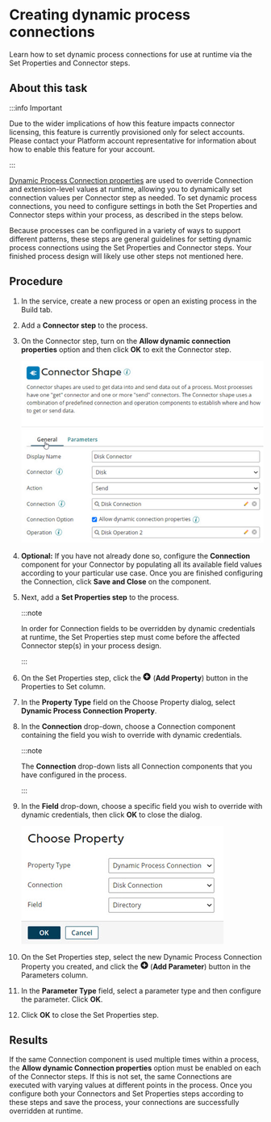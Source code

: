 # Creating dynamic process connections

<head>
  <meta name="guidename" content="Integration"/>
  <meta name="context" content="GUID-59f6fbfa-231b-4596-8fd2-c21f0a4809df"/>
</head>


Learn how to set dynamic process connections for use at runtime via the Set Properties and Connector steps.

## About this task

:::info Important

Due to the wider implications of how this feature impacts connector licensing, this feature is currently provisioned only for select accounts. Please contact your Platform account representative for information about how to enable this feature for your account.

:::

[Dynamic Process Connection properties](int-Dynamic_Process_Connection_properties_9067300c-3df3-40ba-97b3-5a6a03a3a6dc.md) are used to override Connection and extension-level values at runtime, allowing you to dynamically set connection values per Connector step as needed. To set dynamic process connections, you need to configure settings in both the Set Properties and Connector steps within your process, as described in the steps below.

Because processes can be configured in a variety of ways to support different patterns, these steps are general guidelines for setting dynamic process connections using the Set Properties and Connector steps. Your finished process design will likely use other steps not mentioned here.

## Procedure

1.  In the service, create a new process or open an existing process in the Build tab.

2.  Add a **Connector step** to the process.

3.  On the Connector step, turn on the **Allow dynamic connection properties** option and then click **OK** to exit the Connector step.

    ![](../Images/img-int-Connector_shape_allow_dynamic_connection_properties_3db69812-48b4-4dc8-a8e4-776c872268f0.jpg)

4. **Optional:**  If you have not already done so, configure the **Connection** component for your Connector by populating all its available field values according to your particular use case. Once you are finished configuring the Connection, click **Save and Close** on the component.

5.  Next, add a **Set Properties step** to the process.

    :::note
    
    In order for Connection fields to be overridden by dynamic credentials at runtime, the Set Properties step must come before the affected Connector step\(s\) in your process design.

    :::

6.  On the Set Properties step, click the ![](../Images/main-ic-plus-sign-white-in-gray-circle-16_00e24f81-d327-49fe-9310-9f999a92cb52.jpg) \(**Add Property**\) button in the Properties to Set column.

7.  In the **Property Type** field on the Choose Property dialog, select **Dynamic Process Connection Property**.

8.  In the **Connection** drop-down, choose a Connection component containing the field you wish to override with dynamic credentials.

    :::note

    The **Connection** drop-down lists all Connection components that you have configured in the process.

    :::

9.  In the **Field** drop-down, choose a specific field you wish to override with dynamic credentials, then click **OK** to close the dialog.

    ![](../Images/img-int-set_property_type_dynamic_process_connector_property_a77ccf98-69b5-478a-a486-69e499fed51b.jpg)

10. On the Set Properties step, select the new Dynamic Process Connection Property you created, and click the ![](../Images/main-ic-plus-sign-white-in-gray-circle-16_00e24f81-d327-49fe-9310-9f999a92cb52.jpg) \(**Add Parameter**\) button in the Parameters column.

11. In the **Parameter Type** field, select a parameter type and then configure the parameter. Click **OK**.

12. Click **OK** to close the Set Properties step.

## Results

If the same Connection component is used multiple times within a process, the **Allow dynamic Connection properties** option must be enabled on each of the Connector steps. If this is not set, the same Connections are executed with varying values at different points in the process. Once you configure both your Connectors and Set Properties steps according to these steps and save the process, your connections are successfully overridden at runtime.